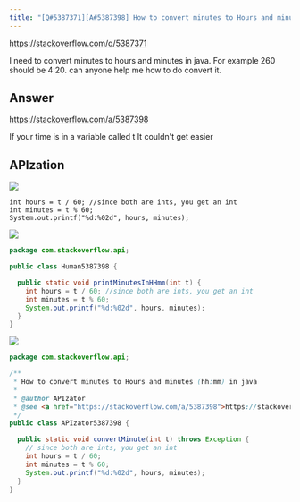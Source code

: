 ```yaml
---
title: "[Q#5387371][A#5387398] How to convert minutes to Hours and minutes (hh:mm) in java"
---
```


https://stackoverflow.com/q/5387371

I need to convert minutes to hours and minutes in java. For example 260 should be 4:20. can anyone help me how to do convert it.

## Answer

https://stackoverflow.com/a/5387398

If your time is in a variable called t
It couldn&#x27;t get easier

## APIzation

<div class="code-3columns-row">

<div class="code-3columns-column">

<div><img src="/stackoverflow.png" /></div>

```plain
int hours = t / 60; //since both are ints, you get an int
int minutes = t % 60;
System.out.printf("%d:%02d", hours, minutes);
```

</div>

<div class="code-3columns-column">

<div><img src="/human.png" /></div>

```java
package com.stackoverflow.api;

public class Human5387398 {

  public static void printMinutesInHHmm(int t) {
    int hours = t / 60; //since both are ints, you get an int
    int minutes = t % 60;
    System.out.printf("%d:%02d", hours, minutes);
  }
}

```

</div>

<div class="code-3columns-column">

<div><img src="/apizator.png" /></div>

```java
package com.stackoverflow.api;

/**
 * How to convert minutes to Hours and minutes (hh:mm) in java
 *
 * @author APIzator
 * @see <a href="https://stackoverflow.com/a/5387398">https://stackoverflow.com/a/5387398</a>
 */
public class APIzator5387398 {

  public static void convertMinute(int t) throws Exception {
    // since both are ints, you get an int
    int hours = t / 60;
    int minutes = t % 60;
    System.out.printf("%d:%02d", hours, minutes);
  }
}

```

</div>

</div>